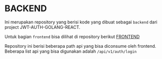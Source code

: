 # BACKEND
Ini merupakan repository yang berisi kode yang dibuat sebagai `backend` dari project JWT-AUTH-GOLANG-REACT.

Untuk bagian `frontend` bisa dilihat di repository berikut [FRONTEND](https://github.com/rezairfanwijaya/Auth-JWT-Golang-React-FRONTEND)

Repository ini berisi beberapa path api yang bisa diconsume oleh frontend. Beberapa list api yang bisa digunakan adalah 
``
 /api/v1/auth/login
``
